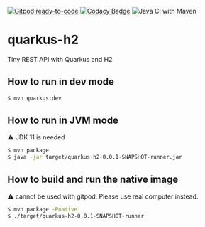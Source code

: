 [![Gitpod ready-to-code](https://img.shields.io/badge/Gitpod-ready--to--code-blue?logo=gitpod)](https://gitpod.io/#https://github.com/fxrobin/quarkus-h2)
[![Codacy Badge](https://app.codacy.com/project/badge/Grade/694254e5b1e845d7abf19de55bb17523)](https://www.codacy.com/gh/fxrobin/quarkus-h2/dashboard?utm_source=github.com&amp;utm_medium=referral&amp;utm_content=fxrobin/quarkus-h2&amp;utm_campaign=Badge_Grade)
![Java CI with Maven](https://github.com/fxrobin/quarkus-h2/workflows/Java%20CI%20with%20Maven/badge.svg)

# quarkus-h2

Tiny REST API with Quarkus and H2

## How to run in dev mode

```bash
$ mvn quarkus:dev
```

## How to run in JVM mode

:warning: JDK 11 is needed

```bash
$ mvn package
$ java -jar target/quarkus-h2-0.0.1-SNAPSHOT-runner.jar
```

## How to build and run the native image 

:warning: cannot be used with gitpod. Please use real computer instead.

```bash
$ mvn package -Pnative
$ ./target/quarkus-h2-0.0.1-SNAPSHOT-runner
```
